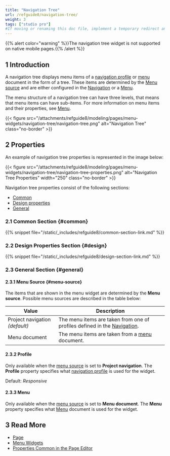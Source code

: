 ```yaml
---
title: "Navigation Tree"
url: /refguide8/navigation-tree/
weight: 3
tags: ["studio pro"]
#If moving or renaming this doc file, implement a temporary redirect and let the respective team know they should update the URL in the product. See Mapping to Products for more details.
---
```


{{% alert color="warning" %}}The navigation tree widget is not supported on native mobile pages.{{% /alert %}}

## 1 Introduction

A navigation tree displays menu items of a [navigation profile](/refguide8/navigation/#profiles) or [menu](/refguide8/menu/) document in the form of a tree. These items are determined by the [Menu source](#menu-source) and are either configured in the [Navigation](/refguide8/navigation/) or a [Menu](/refguide8/menu/).

The menu structure of a navigation tree can have three levels, that means that menu items can have sub-items. For more information on menu items and their properties, see [Menu](/refguide8/menu/). 

{{< figure src="/attachments/refguide8/modeling/pages/menu-widgets/navigation-tree/navigation-tree.png" alt="Navigation Tree" class="no-border" >}}

## 2 Properties

An example of navigation tree properties is represented in the image below:

{{< figure src="/attachments/refguide8/modeling/pages/menu-widgets/navigation-tree/navigation-tree-properties.png" alt="Navigation Tree Properties"   width="250"  class="no-border" >}}

Navigation tree properties consist of the following sections:

* [Common](#common)
* [Design properties](#design)
* [General](#general)

### 2.1 Common Section {#common}

{{% snippet file="/static/_includes/refguide8/common-section-link.md" %}}

### 2.2 Design Properties Section {#design}

{{% snippet file="/static/_includes/refguide8/design-section-link.md" %}}

### 2.3 General Section {#general}

#### 2.3.1 Menu Source {#menu-source}

The items that are shown in the menu widget are determined by the **Menu source**. Possible menu sources are described in the table below:

| Value              | Description                                                  |
| ------------------ | ------------------------------------------------------------ |
| Project navigation *(default)*  | The menu items are taken from one of profiles defined in the [Navigation](/refguide8/navigation/). |
| Menu document      | The menu items are taken from a [menu](/refguide8/menu/) document.       |

#### 2.3.2 Profile 

Only available when the [menu source](#menu-source) is set to **Project navigation**. The **Profile** property specifies what [navigation profile](/refguide8/navigation/#profiles) is used for the widget. 

Default: *Responsive*

#### 2.3.3 Menu 

Only available when the [menu source](#menu-source) is set to **Menu document**. The **Menu** property specifies what [Menu](/refguide8/menu/) document is used for the widget.

## 3 Read More

* [Page](/refguide8/page/)
* [Menu Widgets](/refguide8/menu-widgets/)
* [Properties Common in the Page Editor](/refguide8/common-widget-properties/)
